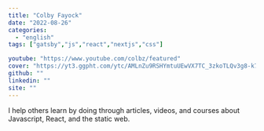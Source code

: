 ```yaml
---
title: "Colby Fayock"
date: "2022-08-26"
categories:
  - "english"
tags: ["gatsby","js","react","nextjs","css"]

youtube: "https://www.youtube.com/colbz/featured"
cover: "https://yt3.ggpht.com/ytc/AMLnZu9RSHYmtuUEwVX7TC_3zkoTLQv3g8-k7S5VmhPF-VE=s88-c-k-c0x00ffffff-no-rj"
github: ""
linkedin: ""
site: ""
---
```




I help others learn by doing through articles, videos, and courses about Javascript, React, and the static web.

